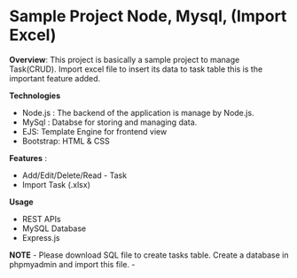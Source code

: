 # Sample Project Node, Mysql, (Import Excel)
**Overview**:
This project is basically a sample project to manage Task(CRUD). Import excel file to insert its data to task table this is the important feature added.

**Technologies**
  - Node.js : The backend of the application is manage by Node.js.
  - MySql : Databse for storing and managing data.
  - EJS: Template Engine for frontend view
  - Bootstrap: HTML & CSS

 **Features** :
  - Add/Edit/Delete/Read - Task
  - Import Task (.xlsx)

  **Usage**
  - REST APIs
  - MySQL Database
  - Express.js

  **NOTE**
    - Please download SQL file to create tasks table. Create a database in phpmyadmin and import this file.
    - 
